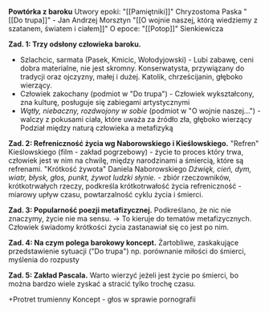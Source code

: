**Powtórka z baroku**
Utwory epoki:
"[[Pamiętniki]]" Chryzostoma Paska
"[[Do trupa]]" - Jan Andrzej Morsztyn
"[[O wojnie naszej, którą wiedziemy z szatanem, światem i ciałem]]"
O epoce:
"[[Potop]]" Sienkiewicza

**Zad. 1: Trzy odsłony człowieka baroku.**
- Szlachcic, sarmata (Pasek, Kmicic, Wołodyjowski) - Lubi zabawę, ceni dobra materialne, nie jest skromny. Konserwatysta, przywiązany do tradycji oraz ojczyzny, małej i dużej. Katolik, chrześcijanin, głęboko wierzący.
- Człowiek zakochany (podmiot w "Do trupa") - Człowiek wykształcony, zna kulturę, posługuje się zabiegami artystycznymi
- *Wątły, niebaczny, rozdwojony w sobie* (podmiot w "O wojnie naszej...") - walczy z pokusami ciała, które uważa za źródło zła, głęboko wierzący
	Podział między naturą człowieka a metafizyką

**Zad. 2: Refreniczność życia wg Naborowskiego i Kieślowskiego.**
	"Refren" Kieślowskiego (film - zakład pogrzebowy) - życie to proces który trwa, człowiek jest w nim na chwilę, między narodzinami a śmiercią, które są refrenami.
	"Krótkość żywota" Daniela Naborowskiego
	*Dźwięk, cień, dym, wiatr, błysk, głos, punkt, żywot ludzki słynie.* - zbiór rzeczowników, krótkotrwałych rzeczy, podkreśla krótkotrwałość życia
	refreniczność - miarowy upływ czasu, powtarzalność cyklu życia i śmierci.

**Zad. 3: Popularność poezji metafizycznej.**
	Podkreślano, że nic nie znaczymy, życie nie ma sensu. -> To kieruje do tematów metafizycznych. Człowiek świadomy krótkości życia zastanawiał się co jest po nim.

**Zad. 4: Na czym polega barokowy koncept.**
	Żartobliwe, zaskakujące przedstawienie sytuacji ("Do trupa")
	np. porównanie miłości do śmierci, myślenia do rozpusty

**Zad. 5: Zakład Pascala.**
	Warto wierzyć jeżeli jest życie po śmierci, bo można bardzo wiele zyskać a stracić tylko trochę czasu.


+Protret trumienny
Koncept - głos w sprawie pornografii